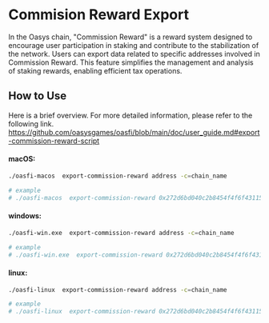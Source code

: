 # Commision Reward Export

In the Oasys chain, "Commission Reward" is a reward system 
designed to encourage user participation in staking and contribute 
to the stabilization of the network.
Users can export data related to specific addresses involved in Commission Reward. 
This feature simplifies the management and analysis of staking rewards, 
enabling efficient tax operations.

## How to Use
Here is a brief overview. For more detailed information, 
please refer to the following link.
https://github.com/oasysgames/oasfi/blob/main/doc/user_guide.md#export-commission-reward-script

#### macOS:

```bash
./oasfi-macos  export-commission-reward address -c=chain_name

# example
# ./oasfi-macos  export-commission-reward 0x272d6bd040c2b8454f4f6f43115758fbe318ee2c -c=hub_mainnet 
```

#### windows:

```bash
./oasfi-win.exe  export-commission-reward address -c=chain_name

# example
# ./oasfi-win.exe  export-commission-reward 0x272d6bd040c2b8454f4f6f43115758fbe318ee2c -c=hub_mainnet 
```

#### linux:

```bash
./oasfi-linux  export-commission-reward address -c=chain_name

# example
# ./oasfi-linux  export-commission-reward 0x272d6bd040c2b8454f4f6f43115758fbe318ee2c -c=hub_mainnet 
```

